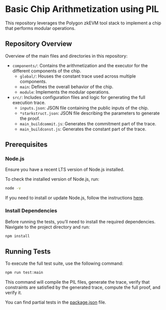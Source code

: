 # Basic Chip Arithmetization using PIL

This repository leverages the Polygon zkEVM tool stack to implement a chip that performs modular operations.

## Repository Overview

Overview of the main files and directories in this repository:
- `components/`: Contains the arithmetization and the executor for the different components of the chip.
  - `global/`: Houses the constant trace used across multiple components.
  - `main`: Defines the overall behavior of the chip.
  - `module`: Implements the modular operations.
- `src/`: Includes configuration files and logic for generating the full execution trace.
  - `inputs.json`: JSON file containing the public inputs of the chip.
  - `*starkstruct.json`: JSON file describing the parameters to generate the proof.
  - `main_buildcommit.js`: Generates the commitment part of the trace.
  - `main_buildconst.js`: Generates the constant part of the trace.


## Prerequisites

### Node.js

Ensure you have a recent LTS version of Node.js installed.

To check the installed version of Node.js, run:
```bash
node -v
```

If you need to install or update Node.js, follow the instructions [here](https://nodejs.org/en/download/package-manager).

### Install Dependencies

Before running the tests, you’ll need to install the required dependencies. Navigate to the project directory and run:
```bash
npm install
```

## Running Tests

To execute the full test suite, use the following command:
```bash
npm run test:main
```

This command will compile the PIL files, generate the trace, verify that constraints are satisfied by the generated trace, compute the full proof, and verify it.

You can find partial tests in the [package.json](https://github.com/hecmas/pil-example/blob/main/package.json) file.


